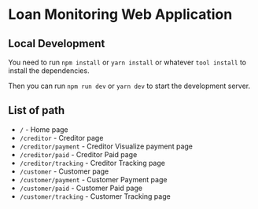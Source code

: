 # Loan Monitoring Web Application

## Local Development

You need to run `npm install` or `yarn install` or whatever `tool install`
to install the dependencies.

Then you can run `npm run dev` or `yarn dev` to start the development server.

## List of path

- `/` - Home page
- `/creditor` - Creditor page
- `/creditor/payment` - Creditor Visualize payment page
- `/creditor/paid` - Creditor Paid page
- `/creditor/tracking` - Creditor Tracking page
- `/customer` - Customer page
- `/customer/payment` - Customer Payment page
- `/customer/paid` - Customer Paid page
- `/customer/tracking` - Customer Tracking page
